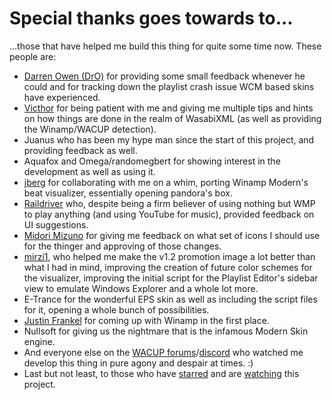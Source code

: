 # Special thanks goes towards to...
...those that have helped me build this thing for quite some time now.
These people are:

- [Darren Owen (DrO)](https://getwacup.com/) for providing some small feedback whenever he could and for tracking down the playlist crash issue WCM based skins have experienced.
- [Victhor](https://www.deviantart.com/victhor) for being patient with me and giving me multiple tips and hints on how things are done in the realm of WasabiXML (as well as providing the Winamp/WACUP detection).
- Juanus who has been my hype man since the start of this project, and providing feedback as well.
- Aquafox and Omega/randomegbert for showing interest in the development as well as using it.
- [jberg](https://github.com/jberg) for collaborating with me on a whim, porting Winamp Modern's beat visualizer, essentially opening pandora's box.
- [Raildriver](https://www.youtube.com/channel/UCk0bCOpoYJQuDpPIi2d_csA) who, despite being a firm believer of using nothing but WMP to play anything (and using YouTube for music), provided feedback on UI suggestions.
- [Midori Mizuno](https://www.youtube.com/channel/UCIe4T4qHKDJXRc8Djm7WQ6g/) for giving me feedback on what set of icons I should use for the thinger and approving of those changes.
- [mirzi1](https://github.com/mirzi1), who helped me make the v1.2 promotion image a lot better than what I had in mind, improving the creation of future color schemes for the visualizer, improving the initial script for the Playlist Editor's sidebar view to emulate Windows Explorer and a whole lot more.
- E-Trance for the wonderful EPS skin as well as including the script files for it, opening a whole bunch of possibilities.
- [Justin Frankel](http://1014.org/) for coming up with Winamp in the first place.
- Nullsoft for giving us the nightmare that is the infamous Modern Skin engine.
- And everyone else on the [WACUP forums](https://getwacup.com/community/index.php)/[discord](https://discord.gg/5pVTdbj) who watched me develop this thing in pure agony and despair at times. :)
- Last but not least, to those who have [starred](https://github.com/The1Freeman/Winamp2000SP4/stargazers) and are [watching](https://github.com/The1Freeman/Winamp2000SP4/watchers) this project.
